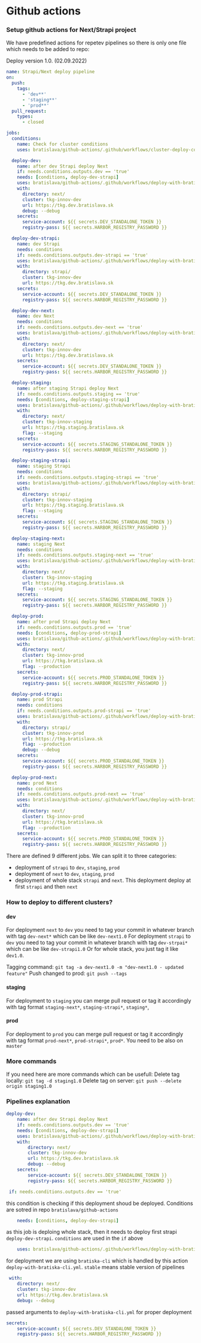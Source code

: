 # Github actions

### Setup github actions for Next/Strapi project
We have predefined actions for repetev pipelines so there is only one file which needs to be added to repo:

Deploy version 1.0. (02.09.2022)
```yaml
name: Strapi/Next deploy pipeline
on:
  push:
    tags:
      - 'dev**'
      - 'staging**'
      - 'prod**'
  pull_request:
    types:
      - closed

jobs:
  conditions:
    name: Check for cluster conditions
    uses: bratislava/github-actions/.github/workflows/cluster-deploy-conditions.yml@stable

  deploy-dev:
    name: after dev Strapi deploy Next
    if: needs.conditions.outputs.dev == 'true'
    needs: [conditions, deploy-dev-strapi]
    uses: bratislava/github-actions/.github/workflows/deploy-with-bratiska-cli.yml@stable
    with:
      directory: next/
      cluster: tkg-innov-dev
      url: https://tkg.dev.bratislava.sk
      debug: --debug
    secrets:
      service-account: ${{ secrets.DEV_STANDALONE_TOKEN }}
      registry-pass: ${{ secrets.HARBOR_REGISTRY_PASSWORD }}

  deploy-dev-strapi:
    name: dev Strapi
    needs: conditions
    if: needs.conditions.outputs.dev-strapi == 'true'
    uses: bratislava/github-actions/.github/workflows/deploy-with-bratiska-cli.yml@stable
    with:
      directory: strapi/
      cluster: tkg-innov-dev
      url: https://tkg.dev.bratislava.sk
    secrets:
      service-account: ${{ secrets.DEV_STANDALONE_TOKEN }}
      registry-pass: ${{ secrets.HARBOR_REGISTRY_PASSWORD }}

  deploy-dev-next:
    name: dev Next
    needs: conditions
    if: needs.conditions.outputs.dev-next == 'true'
    uses: bratislava/github-actions/.github/workflows/deploy-with-bratiska-cli.yml@stable
    with:
      directory: next/
      cluster: tkg-innov-dev
      url: https://tkg.dev.bratislava.sk
    secrets:
      service-account: ${{ secrets.DEV_STANDALONE_TOKEN }}
      registry-pass: ${{ secrets.HARBOR_REGISTRY_PASSWORD }}

  deploy-staging:
    name: after staging Strapi deploy Next
    if: needs.conditions.outputs.staging == 'true'
    needs: [conditions, deploy-staging-strapi]
    uses: bratislava/github-actions/.github/workflows/deploy-with-bratiska-cli.yml@stable
    with:
      directory: next/
      cluster: tkg-innov-staging
      url: https://tkg.staging.bratislava.sk
      flag: --staging
    secrets:
      service-account: ${{ secrets.STAGING_STANDALONE_TOKEN }}
      registry-pass: ${{ secrets.HARBOR_REGISTRY_PASSWORD }}

  deploy-staging-strapi:
    name: staging Strapi
    needs: conditions
    if: needs.conditions.outputs.staging-strapi == 'true'
    uses: bratislava/github-actions/.github/workflows/deploy-with-bratiska-cli.yml@stable
    with:
      directory: strapi/
      cluster: tkg-innov-staging
      url: https://tkg.staging.bratislava.sk
      flag: --staging
    secrets:
      service-account: ${{ secrets.STAGING_STANDALONE_TOKEN }}
      registry-pass: ${{ secrets.HARBOR_REGISTRY_PASSWORD }}

  deploy-staging-next:
    name: staging Next
    needs: conditions
    if: needs.conditions.outputs.staging-next == 'true'
    uses: bratislava/github-actions/.github/workflows/deploy-with-bratiska-cli.yml@stable
    with:
      directory: next/
      cluster: tkg-innov-staging
      url: https://tkg.staging.bratislava.sk
      flag: --staging
    secrets:
      service-account: ${{ secrets.STAGING_STANDALONE_TOKEN }}
      registry-pass: ${{ secrets.HARBOR_REGISTRY_PASSWORD }}

  deploy-prod:
    name: after prod Strapi deploy Next
    if: needs.conditions.outputs.prod == 'true'
    needs: [conditions, deploy-prod-strapi]
    uses: bratislava/github-actions/.github/workflows/deploy-with-bratiska-cli.yml@stable
    with:
      directory: next/
      cluster: tkg-innov-prod
      url: https://tkg.bratislava.sk
      flag: --production
    secrets:
      service-account: ${{ secrets.PROD_STANDALONE_TOKEN }}
      registry-pass: ${{ secrets.HARBOR_REGISTRY_PASSWORD }}

  deploy-prod-strapi:
    name: prod Strapi
    needs: conditions
    if: needs.conditions.outputs.prod-strapi == 'true'
    uses: bratislava/github-actions/.github/workflows/deploy-with-bratiska-cli.yml@stable
    with:
      directory: strapi/
      cluster: tkg-innov-prod
      url: https://tkg.bratislava.sk
      flag: --production
      debug: --debug
    secrets:
      service-account: ${{ secrets.PROD_STANDALONE_TOKEN }}
      registry-pass: ${{ secrets.HARBOR_REGISTRY_PASSWORD }}

  deploy-prod-next:
    name: prod Next
    needs: conditions
    if: needs.conditions.outputs.prod-next == 'true'
    uses: bratislava/github-actions/.github/workflows/deploy-with-bratiska-cli.yml@stable
    with:
      directory: next/
      cluster: tkg-innov-prod
      url: https://tkg.bratislava.sk
      flag: --production
    secrets:
      service-account: ${{ secrets.PROD_STANDALONE_TOKEN }}
      registry-pass: ${{ secrets.HARBOR_REGISTRY_PASSWORD }}
```

There are defined 9 different jobs. We can split it to three categories:
- deployment of `strapi` to `dev`, `staging`, `prod`
- deployment of `next` to `dev`, `staging`, `prod`
- deployment of whole stack `strapi` and `next`. This deployment deploy at first `strapi` and then `next`

### How to deploy to different clusters? 

#### dev
For deployment `next` to `dev` you need to tag your commit in whatever branch with tag `dev-next*` which can be like `dev-next1.0`
For deployment `strapi` to `dev` you need to tag your commit in whatever branch with tag `dev-strpai*` which can be like `dev-strapi1.0`
Or for whole stack, you just tag it like `dev1.0`.

Tagging command: `git tag -a dev-next1.0 -m "dev-next1.0 - updated feature"`
Push changed to prod: `git push --tags`

#### staging
For deployment to `staging` you can merge pull request or tag it accordingly with tag format `staging-next*`, `staging-strapi*`, `staging*`,

#### prod
For deployment to `prod` you can merge pull request or tag it accordingly with tag format `prod-next*`, `prod-strapi*`, `prod*`. You need to be also on `master`

### More commands
If you need here are more commands which can be usefull:
Delete tag locally: `git tag -d staging1.0`
Delete tag on server: `git push --delete origin staging1.0`

### Pipelines explanation
```yaml
deploy-dev:
    name: after dev Strapi deploy Next
    if: needs.conditions.outputs.dev == 'true'
    needs: [conditions, deploy-dev-strapi]
    uses: bratislava/github-actions/.github/workflows/deploy-with-bratiska-cli.yml@stable
    with:
        directory: next/
        cluster: tkg-innov-dev
        url: https://tkg.dev.bratislava.sk
        debug: --debug
    secrets:
        service-account: ${{ secrets.DEV_STANDALONE_TOKEN }}
        registry-pass: ${{ secrets.HARBOR_REGISTRY_PASSWORD }}
```

```yaml
 if: needs.conditions.outputs.dev == 'true'
```
this condition is checking if this deployment shoud be deployed. Conditions are sotred in repo `bratislava/github-actions`

```yaml
    needs: [conditions, deploy-dev-strapi]
```
as this job is deploing whole stack, then it needs to deploy first strapi `deploy-dev-strapi`. `conditions` are used in the `if` above

```yaml
    uses: bratislava/github-actions/.github/workflows/deploy-with-bratiska-cli.yml@stable
```
for deployment we are using `bratiska-cli` which is handled by this action `deploy-with-bratiska-cli.yml`. `stable` means stable version of pipelines

```yaml
 with:
    directory: next/
    cluster: tkg-innov-dev
    url: https://tkg.dev.bratislava.sk
    debug: --debug
```
passed arguments to `deploy-with-bratiska-cli.yml` for proper deployment

```yaml
secrets:
    service-account: ${{ secrets.DEV_STANDALONE_TOKEN }}
    registry-pass: ${{ secrets.HARBOR_REGISTRY_PASSWORD }}
```